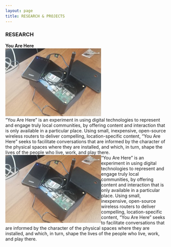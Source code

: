 ```yaml
---
layout: page
title: RESEARCH & PROJECTS
---
```


### RESEARCH
<div>
  <b>You Are Here</b><br/>  
<div style="float:left;"><img src="images/DeviceWeb-300x213.jpg"/><div>“You Are Here” is an experiment in using digital technologies to represent and engage truly local communities, by offering content and interaction that is only available in a particular place. Using small, inexpensive, open-source wireless routers to deliver compelling, location-specific content, “You Are Here” seeks to facilitate conversations that are informed by the character of the physical spaces where they are installed, and which, in turn, shape the lives of the people who live, work, and play there.</div>
</div>



<img src="images/DeviceWeb-300x213.jpg" style="float:left;text-align:top;" /><p>“You Are Here” is an experiment in using digital technologies to represent and engage truly local communities, by offering content and interaction that is only available in a particular place. Using small, inexpensive, open-source wireless routers to deliver compelling, location-specific content, “You Are Here” seeks to facilitate conversations that are informed by the character of the physical spaces where they are installed, and which, in turn, shape the lives of the people who live, work, and play there.</p></div>
